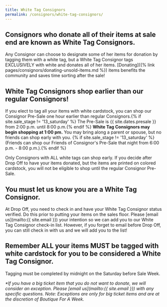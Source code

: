 ```yaml
---
title: White Tag Consignors
permalink: /consignors/white-tag-consignors/
---
```


## Consignors who donate all of their items at sale end are known as White Tag Consignors.

Any Consignor can choose to designate some of her items for donation by tagging them with a white tag, but a White Tag Consignor tags EXCLUSIVELY with white and donates all of her items. [Donating]({% link pages/consignors/donating-unsold-items.md %}) items benefits the community and saves time sorting after the sale!

## White Tag Consignors shop earlier than our regular Consignors!

If you elect to tag all your items with white cardstock, you can shop our Consignor Pre-Sale one hour earlier than regular Consignors.{% if site.sale_stage != '13_saturday' %} The Pre-Sale is {{ site.dates.presale }} from 2:00 p.m. until 8:00 p.m.{% endif %} **White Tag Consignors may begin shopping at 1:00 pm.** You may bring along a parent or spouse, but no friends can shop early with you. {% if site.sale_stage != '13_saturday' %}(Friends can shop our Friends of Consignor's Pre-Sale that night from 6:00 p.m. - 8:00 p.m.).{% endif %}

Only Consignors with ALL white tags can shop early. If you decide after Drop Off to have your items donated, but the items are printed on colored cardstock, you will not be eligible to shop until the regular Consignor Pre-Sale.

## You must let us know you are a White Tag Consignor.

At Drop Off, you need to check in and have your White Tag Consignor status verified. Do this prior to putting your items on the sales floor. Please [email us](mailto:{{ site.email }}) your intention so we can add you to our White Tag Consignor check-in list. However, if you forget to email before Drop Off, you can still check in with us and we will add you to the list!

## Remember ALL your items MUST be tagged with white cardstock for you to be considered a White Tag Consignor.

Tagging must be completed by midnight on the Saturday before Sale Week.

_*If you have a big ticket item that you do not want to donate, we will consider an exception. Please [email us](mailto:{{ site.email }}) with any specific questions. Note: Exceptions are only for big ticket items and are at the discretion of Boutique For A Week._
